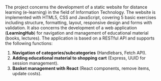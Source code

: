 The project concerns the development of a static website for distance learning (e-learning) in the field of Information Technology. The website is implemented with HTML5, CSS and JavaScript, covering 5 basic exercises including structure, formatting, layout, responsive design and forms with validation. It also concerns the development of a web application (**LearningHub**) for navigation and management of educational material (books, lectures). The application is based on a RESTful API and supports the following functions:
1. **Navigation of categories/subcategories** (Handlebars, Fetch API).
2. **Adding educational material to shopping cart** (Express, UUID for session management).
3. **Basket management with React** (React components, remove items, update costs).
